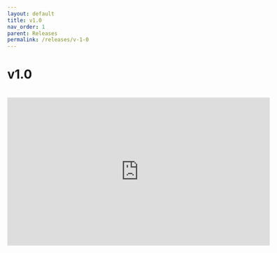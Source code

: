 ```yaml
---
layout: default
title: v1.0
nav_order: 1
parent: Releases 
permalink: /releases/v-1-0
---
```


# v1.0

<br>
<iframe width="600" height="337.5" src="https://www.youtube.com/embed/StaPAVXnAm0?start=166&end=186&controls=0&modestbranding=1&disablekb=1&autohide=1&rel=0&fs=1&iv_load_policy=3&widget_referrer=https://custom-git.io" title="gadd demo" frameborder="0" allow="clipboard-write; encrypted-media; gyroscope; picture-in-picture" allowfullscreen></iframe>